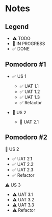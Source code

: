# Notes

## Legend
- ⚠ TODO
- 🚧 IN PROGRESS
- ✅ DONE

## Pomodoro #1

- ✅ US 1
  - ✅ UAT 1.1
  - ✅ UAT 1.2
  - ✅ UAT 1.3  
  - ✅ Refactor

- 🚧 US 2
  - 🚧 UAT 2.1

## Pomodoro #2

🚧  US 2
  - ✅ UAT 2.1
  - ✅ UAT 2.2
  - ✅ UAT 2.3  
  - ✅ Refactor

⚠  US 3
  - ⚠ UAT 3.1
  - ⚠ UAT 3.2
  - ⚠ UAT 3.3  
  - ⚠ Refactor